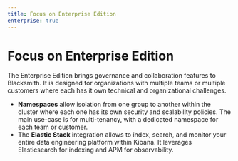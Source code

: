 ```yaml
---
title: Focus on Enterprise Edition
enterprise: true
---
```


# Focus on Enterprise Edition

The Enterprise Edition brings governance and collaboration features to Blacksmith.
It is designed for organizations with multiple teams or multiple customers where
each has it own technical and organizational challenges.

- **Namespaces** allow isolation from one group to another within the cluster
  where each one has its own security and scalability policies. The main use-case
  is for multi-tenancy, with a dedicated namespace for each team or customer.
- The **Elastic Stack** integration allows to index, search, and monitor your
  entire data engineering platform within Kibana. It leverages Elasticsearch for
  indexing and APM for observability.
